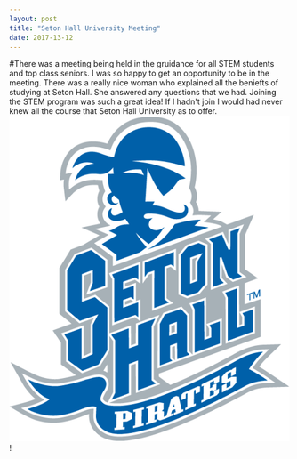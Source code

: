 ```yaml
---
layout: post
title: "Seton Hall University Meeting"
date: 2017-13-12
---
```


#There was a meeting being held in the gruidance for all STEM students and top class seniors. I was so happy to get an opportunity to be in the meeting. There was a really nice woman who explained all the beniefts of studying at Seton Hall. She answered any questions that we had. Joining the STEM program was such a great idea! If I hadn't join I would had never knew all the course that Seton Hall University as to offer.
![assets](../assets/6474_seton_hall_pirates-alternate-1998.png)!
